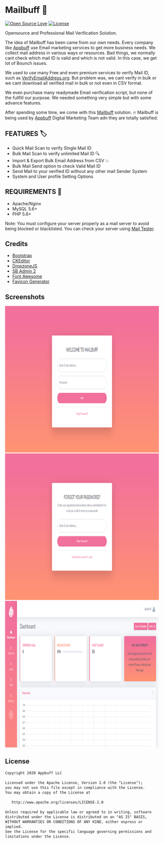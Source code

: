 # Mailbuff :rocket:
[![Open Source Love](https://badges.frapsoft.com/os/v1/open-source.svg?v=102)](https://opensource.org/licenses/Apache-2.0)
[![License](https://img.shields.io/badge/license-Apache%202.0-blue.svg)](https://github.com/appbuff/mailbuff/blob/main/LICENSE)

Opensource and Professional Mail Verification Solution.

The idea of Mailbuff has been came from our own needs. Every company like [Appbuff](https://appbuff.net) use Email marketing services to get more business needs. We collect mail address in various ways or resources. Bad things, we normally cant check which mail ID is valid and which is not valid. In this case, we get lot of Bounch issues.

We used to use many Free and even premium services to verify Mail ID, such as [VerifyEmailAddress.org](https://www.verifyemailaddress.org/). But problem was, we cant verify in bulk or we cant download all verified mail in bulk or not even in CSV format.

We even purchase many readymade Email verification script, but none of the fullfill our purpose. We needed something very simple but with some advance features.

After spending some time, we come with this [Mailbuff](https://github.com/appbuff/mailbuff) solution. :fire: Mailbuff is being used by [Appbuff](https://appbuff.net) Digital Marketing Team adn they are totally satisfied.

## FEATURES :label:

* Quick Mail Scan to verify SIngle Mail ID
* Bulk Mail Scan to verify unlimited Mail ID :mag:
* Import & Export Bulk Email Address from CSV :boom:
* Bulk Mail Send option to check Valid Mail ID
* Send Mail to your verified ID without any other mail Sender System
* System and User profile Setting Options


## REQUIREMENTS :memo:

* Apache/Nginx
* MySQL 5.6+
* PHP 5.6+

Note: You must configure your server properly as a mail server to avoid being blocked or blacklisted. You can check your server using [Mail Tester](https://mail-tester.com).

## Credits
- [Bootstrap](https://getbootstrap.com/)
- [CKEditor](https://ckeditor.com)
- [DropzoneJS](https://www.dropzonejs.com/)
- [SB Admin 2](https://startbootstrap.com/theme/sb-admin-2)
- [Font Awesome](https://fontawesome.com/)
- [Favicon Generator](https://realfavicongenerator.net/)
## Screenshots
<img height="480px" src="preview/1.png">
<img height="480px" src="preview/2.png">
<img height="480px" src="preview/3.png">

## License

```
Copyright 2020 Appbuff LLC

Licensed under the Apache License, Version 2.0 (the "License");
you may not use this file except in compliance with the License.
You may obtain a copy of the License at

   http://www.apache.org/licenses/LICENSE-2.0

Unless required by applicable law or agreed to in writing, software
distributed under the License is distributed on an "AS IS" BASIS,
WITHOUT WARRANTIES OR CONDITIONS OF ANY KIND, either express or implied.
See the License for the specific language governing permissions and
limitations under the License.
```
